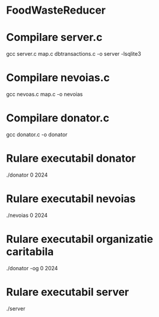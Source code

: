 # FoodWasteReducer

# Compilare server.c
gcc server.c map.c dbtransactions.c -o server -lsqlite3 

# Compilare nevoias.c
gcc nevoas.c map.c -o nevoias 

# Compilare donator.c
gcc donator.c -o donator 

# Rulare executabil donator
./donator 0 2024

# Rulare executabil nevoias
./nevoias 0 2024

# Rulare executabil organizatie caritabila
./donator -og 0 2024

# Rulare executabil server
./server
